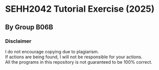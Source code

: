 # SEHH2042 Tutorial Exercise (2025)
## By Group B06B

### Disclaimer
I do not encourage copying due to plagiarism. <br>
If actions are being found, I will not be responsible for your actions. <br>
All the programs in this repository is not guaranteed to be 100% correct.
